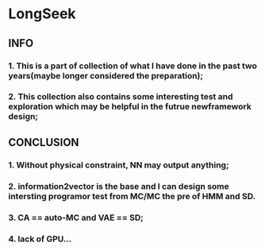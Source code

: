 # LongSeek    
## INFO
### 1.  This is a part of collection of what I have done in the past two years(maybe longer considered the preparation);    
### 2.  This collection also contains some interesting test and exploration which may be helpful in the futrue newframework design;    

## CONCLUSION
### 1.  Without physical constraint, NN may output anything;
### 2.  information2vector is the base and I can design some intersting programor test from MC/MC the pre of HMM and SD.          
### 3.  CA == auto-MC and VAE == SD;      
### 4.  lack of GPU...            
